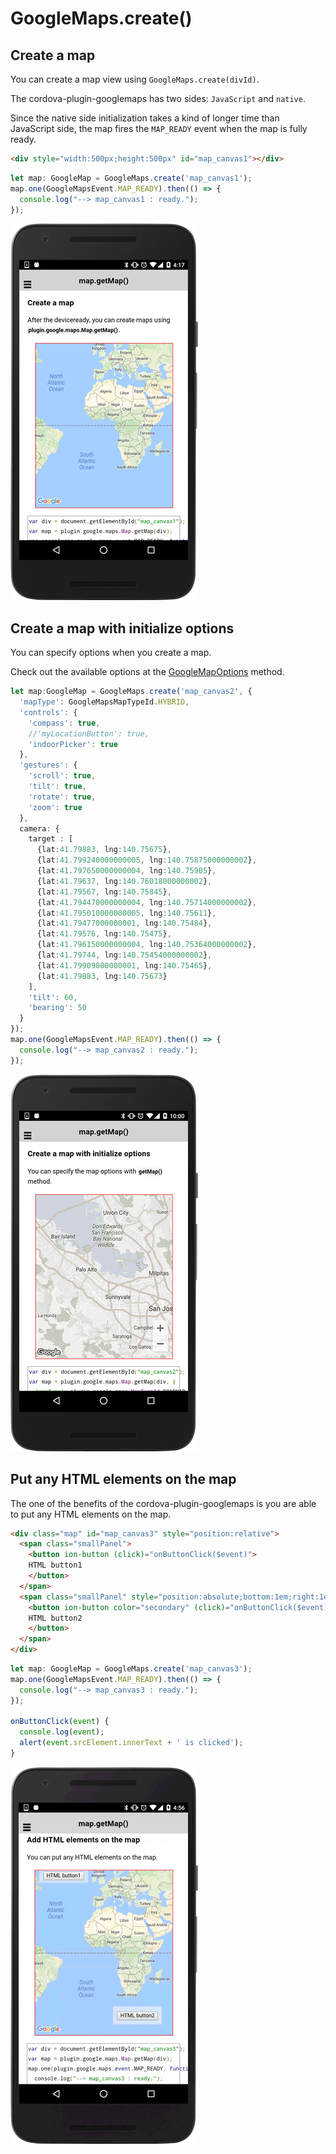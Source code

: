 # GoogleMaps.create()

## Create a map

You can create a map view using `GoogleMaps.create(divId)`.

The cordova-plugin-googlemaps has two sides: `JavaScript` and `native`.

Since the native side initialization takes a kind of longer time than JavaScript side, the map fires the `MAP_READY` event when the map is fully ready.

```html
<div style="width:500px;height:500px" id="map_canvas1"></div>
```

```typescript
let map: GoogleMap = GoogleMaps.create('map_canvas1');
map.one(GoogleMapsEvent.MAP_READY).then(() => {
  console.log("--> map_canvas1 : ready.");
});
```

![](image1.png)

## Create a map with initialize options

You can specify options when you create a map.

Check out the available options at the [GoogleMapOptions](../googlemapoptions/README.md) method.

```typescript
let map:GoogleMap = GoogleMaps.create('map_canvas2', {
  'mapType': GoogleMapsMapTypeId.HYBRID,
  'controls': {
    'compass': true,
    //'myLocationButton': true,
    'indoorPicker': true
  },
  'gestures': {
    'scroll': true,
    'tilt': true,
    'rotate': true,
    'zoom': true
  },
  camera: {
    target : [
      {lat:41.79883, lng:140.75675},
      {lat:41.799240000000005, lng:140.75875000000002},
      {lat:41.797650000000004, lng:140.75905},
      {lat:41.79637, lng:140.76018000000002},
      {lat:41.79567, lng:140.75845},
      {lat:41.794470000000004, lng:140.75714000000002},
      {lat:41.795010000000005, lng:140.75611},
      {lat:41.79477000000001, lng:140.75484},
      {lat:41.79576, lng:140.75475},
      {lat:41.796150000000004, lng:140.75364000000002},
      {lat:41.79744, lng:140.75454000000002},
      {lat:41.79909000000001, lng:140.75465},
      {lat:41.79883, lng:140.75673}
    ],
    'tilt': 60,
    'bearing': 50
  }
});
map.one(GoogleMapsEvent.MAP_READY).then(() => {
  console.log("--> map_canvas2 : ready.");
});
```

![](image2.png)


## Put any HTML elements on the map

The one of the benefits of the cordova-plugin-googlemaps is you are able to put any HTML elements on the map.

```html
<div class="map" id="map_canvas3" style="position:relative">
  <span class="smallPanel">
    <button ion-button (click)="onButtonClick($event)">
    HTML button1
    </button>
  </span>
  <span class="smallPanel" style="position:absolute;bottom:1em;right:1em;">
    <button ion-button color="secondary" (click)="onButtonClick($event)">
    HTML button2
    </button>
  </span>
</div>
```

```typescript
let map: GoogleMap = GoogleMaps.create('map_canvas3');
map.one(GoogleMapsEvent.MAP_READY).then(() => {
  console.log("--> map_canvas3 : ready.");
});

onButtonClick(event) {
  console.log(event);
  alert(event.srcElement.innerText + ' is clicked');
}
```

![](image3.gif)
